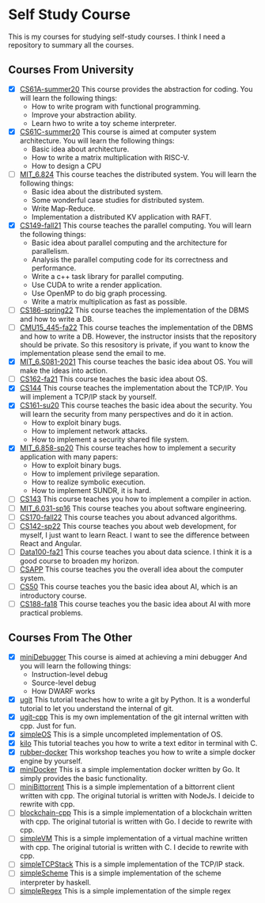 # Self Study Course

This is my courses for studying self-study courses. I think I need
a repository to summary all the courses.

## Courses From University

+ [x] [CS61A-summer20](https://github.com/shejialuo/CS61A-summer20)
  This course provides the abstraction for coding. You will
  learn the following things:
  + How to write program with functional programming.
  + Improve your abstraction ability.
  + Learn hwo to write a toy scheme interpreter.
+ [x] [CS61C-summer20](https://github.com/shejialuo/CS61C-summer20)
  This course is aimed at computer system architecture. You will learn the
  following things:
  + Basic idea about architecture.
  + How to write a matrix multiplication with RISC-V.
  + How to design a CPU
+ [ ] [MIT_6.824](https://github.com/shejialuo/MIT_6.824)
  This course teaches the distributed system. You will learn the following things:
  + Basic idea about the distributed system.
  + Some wonderful case studies for distributed system.
  + Write Map-Reduce.
  + Implementation a distributed KV application with RAFT.
+ [x] [CS149-fall21](https://github.com/shejialuo/CS149-fall21)
  This course teaches the parallel computing. You will learn the following things:
  + Basic idea about parallel computing and the architecture for parallelism.
  + Analysis the parallel computing code for its correctness and performance.
  + Write a c++ task library for parallel computing.
  + Use CUDA to write a render application.
  + Use OpenMP to do big graph processing.
  + Write a matrix multiplication as fast as possible.
+ [ ] [CS186-spring22](https://github.com/shejialuo/CS186-sp22)
  This course teaches the implementation of the DBMS and how to write a DB.
+ [ ] [CMU15_445-fa22](https://github.com/shejialuo/CMU15_445-fa22)
  This course teaches the implementation of the DBMS and how to write a DB. However,
  the instructor insists that the repository should be private. So this resository
  is private, if you want to know the implementation please send the email to me.
+ [x] [MIT_6.S081-2021](https://github.com/shejialuo/MIT_6.S081-2021)
  This course teaches the basic idea about OS. You will make the ideas into action.
+ [ ] [CS162-fa21](https://github.com/shejialuo/CS162-fa21)
  This course teaches the basic idea about OS.
+ [x] [CS144](https://github.com/shejialuo/CS144)
  This course teaches the implementation about the TCP/IP. You will implement a
  TCP/IP stack by yourself.
+ [x] [CS161-su20](https://github.com/shejialuo/CS161-su20)
  This course teaches the basic idea about the security. You will learn the security
  from many perspectives and do it in action.
  + How to exploit binary bugs.
  + How to implement network attacks.
  + How to implement a security shared file system.
+ [x] [MIT_6.858-sp20](https://github.com/shejialuo/MIT_6.858-sp20)
  This course teaches how to implement a security application with many papers:
  + How to exploit binary bugs.
  + How to implement privilege separation.
  + How to realize symbolic execution.
  + How to implement SUNDR, it is hard.
+ [ ] [CS143](https://github.com/shejialuo/CS143)
  This course teaches you how to implement a compiler in action.
+ [ ] [MIT_6.031-sp16](https://github.com/shejialuo/MIT_6.031-sp16)
  This course teaches you about software engineering.
+ [ ] [CS170-fall22](https://github.com/shejialuo/CS170-fall22)
  This course teaches you about advanced algorithms.
+ [ ] [CS142-sp22](https://github.com/shejialuo/CS142-sp22)
  This course teaches you about web development, for myself, I just want to learn
  React. I want to see the difference between React and Angular.
+ [ ] [Data100-fa21](https://github.com/shejialuo/Data100-fa21)
  This course teaches you about data science. I think it is a good course to
  broaden my horizon.
+ [ ] [CSAPP](https://github.com/shejialuo/CSAPP)
  This course teaches you the overall idea about the computer system.
+ [ ] [CS50](https://github.com/shejialuo/CS50)
  This course teaches you the basic idea about AI, which is an introductory course.
+ [ ] [CS188-fa18](https://github.com/shejialuo/CS188-fa18)
  This course teaches you the basic idea about AI with more practical problems.

## Courses From The Other

+ [x] [miniDebugger](https://github.com/shejialuo/miniDebugger)
  This course is aimed at achieving a mini debugger And you will learn
  the following things:
  + Instruction-level debug
  + Source-level debug
  + How DWARF works
+ [x] [ugit](https://github.com/shejialuo/ugit)
  This tutorial teaches how to write a git by Python. It is a wonderful
  tutorial to let you understand the internal of git.
+ [x] [ugit-cpp](https://github.com/shejialuo/ugit-cpp)
  This is my own implementation of the git internal written with cpp. Just
  for fun.
+ [x] [simpleOS](https://github.com/shejialuo/simpleOS)
  This is a simple uncompleted implementation of OS.
+ [x] [kilo](https://github.com/shejialuo/kilo)
  This tutorial teaches you how to write a text editor in terminal with C.
+ [x] [rubber-docker](https://github.com/shejialuo/rubber-docker)
  This workshop teaches you how to write a simple docker engine by yourself.
+ [x] [miniDocker](https://github.com/shejialuo/miniDocker)
  This is a simple implementation docker written by Go. It simply provides the basic
  functionality.
+ [ ] [miniBittorrent](https://github.com/shejialuo/miniBittorrent)
  This is a simple implementation of a bittorrent client written with cpp. The original
  tutorial is written with NodeJs. I deicide to rewrite with cpp.
+ [ ] [blockchain-cpp](https://github.com/shejialuo/blockchain-cpp)
  This is a simple implementation of a blockchain written with cpp. The original tutorial is written with Go. I decide to rewrite with cpp.
+ [ ] [simpleVM](https://www.jmeiners.com/lc3-vm/)
  This is a simple implementation of a virtual machine
  written with cpp. The original tutorial is written
  with C. I decide to rewrite with cpp.
+ [ ] [simpleTCPStack](https://github.com/shejialuo/simpleTCPStack)
  This is a simple implementation of the TCP/IP stack.
+ [ ] [simpleScheme](https://github.com/shejialuo/simpleScheme)
  This is a simple implementation of the scheme interpreter by haskell.
+ [ ] [simpleRegex](https://github.com/shejialuo/simpleRegex)
  This is a simple implementation of the simple regex
